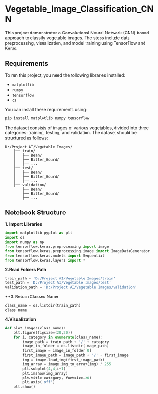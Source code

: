 # Vegetable_Image_Classification_CNN

 This project demonstrates a Convolutional Neural Network (CNN) based approach to classify vegetable images. The steps include data preprocessing, visualization, and model training using TensorFlow and Keras.

## Requirements

To run this project, you need the following libraries installed:

- `matplotlib`
- `numpy`
- `tensorflow`
- `os`

You can install these requirements using:

```bash
pip install matplotlib numpy tensorflow
```

The dataset consists of images of various vegetables, divided into three categories: training, testing, and validation. The dataset should be structured as follows:
```
D:/Project AI/Vegetable Images/
    ├── train/
    │   ├── Bean/
    │   ├── Bitter_Gourd/
    │   ├── ...
    ├── test/
    │   ├── Bean/
    │   ├── Bitter_Gourd/
    │   ├── ...
    ├── validation/
        ├── Bean/
        ├── Bitter_Gourd/
        ├── ...
```
## Notebook Structure
 **1. Import Libraries**
 ```python
import matplotlib.pyplot as plt
import os
import numpy as np
from tensorflow.keras.preprocessing import image
from tensorflow.keras.preprocessing.image import ImageDataGenerator
from tensorflow.keras.models import Sequential
from tensorflow.keras.layers import *
```
**2.Read Folders Path**
```python
train_path = 'D:/Project AI/Vegetable Images/train'
test_path = 'D:/Project AI/Vegetable Images/test'
validation_path = 'D:/Project AI/Vegetable Images/validation'
```
**3. Return Classes Name
```python
class_name = os.listdir(train_path)
class_name
```
**4.Visualization**
```python
def plot_images(class_name):
    plt.figure(figsize=(20,20))
    for i, category in enumerate(class_name):
        image_path = train_path + '/' + category
        image_in_folder = os.listdir(image_path)
        first_image = image_in_folder[0]
        first_image_path = image_path + '/' + first_image
        img = image.load_img(first_image_path)
        img_array = image.img_to_array(img) / 255
        plt.subplot(4,4,i+1)
        plt.imshow(img_array)
        plt.title(category, fontsize=20)
        plt.axis('off')
    plt.show()
```


















